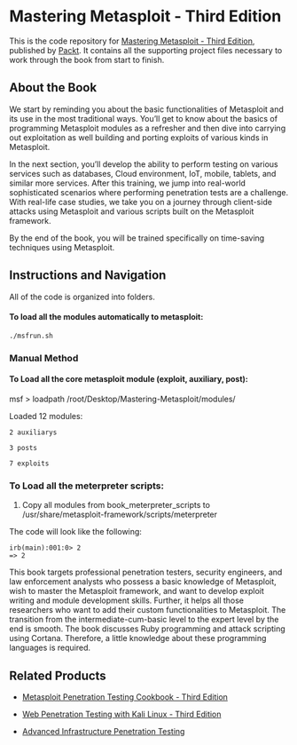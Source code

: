 # Mastering Metasploit - Third Edition
This is the code repository for [Mastering Metasploit - Third Edition](https://www.packtpub.com/networking-and-servers/mastering-metasploit-third-edition?utm_source=github&utm_medium=repository&utm_campaign=9781788990615), published by [Packt](https://www.packtpub.com/?utm_source=github). It contains all the supporting project files necessary to work through the book from start to finish.
## About the Book
We start by reminding you about the basic functionalities of Metasploit and its use in the most traditional ways. You’ll get to know about the basics of programming Metasploit modules as a refresher and then dive into carrying out exploitation as well building and porting exploits of various kinds in Metasploit.

In the next section, you’ll develop the ability to perform testing on various services such as databases, Cloud environment, IoT, mobile, tablets, and similar more services. After this training, we jump into real-world sophisticated scenarios where performing penetration tests are a challenge. With real-life case studies, we take you on a journey through client-side attacks using Metasploit and various scripts built on the Metasploit framework.

By the end of the book, you will be trained specifically on time-saving techniques using Metasploit.

## Instructions and Navigation
All of the code is organized into folders.

#### To load all the modules automatically to metasploit:

    ./msfrun.sh


### Manual Method
#### To Load all the core metasploit module (exploit, auxiliary, post):

msf > loadpath /root/Desktop/Mastering-Metasploit/modules/

Loaded 12 modules:

    2 auxiliarys

    3 posts

    7 exploits

### To Load all the meterpreter scripts:

1. Copy all modules from book_meterpreter_scripts to /usr/share/metasploit-framework/scripts/meterpreter




The code will look like the following:
```
irb(main):001:0> 2
=> 2
```

This book targets professional penetration testers, security engineers, and law enforcement analysts who possess a basic knowledge of Metasploit, wish to master the Metasploit framework, and want to develop exploit writing and module development skills. Further, it helps all those researchers who want to add their custom functionalities to Metasploit. The transition from the intermediate-cum-basic level to the expert level by the end is smooth. The book discusses Ruby programming and attack scripting using Cortana. Therefore, a little knowledge about these programming languages is required.

## Related Products
* [Metasploit Penetration Testing Cookbook - Third Edition](https://www.packtpub.com/networking-and-servers/metasploit-penetration-testing-cookbook-third-edition?utm_source=github&utm_medium=repository&utm_campaign=9781788623179)

* [Web Penetration Testing with Kali Linux - Third Edition](https://www.packtpub.com/networking-and-servers/web-penetration-testing-kali-linux-third-edition?utm_source=github&utm_medium=repository&utm_campaign=9781788623377)

* [Advanced Infrastructure Penetration Testing](https://www.packtpub.com/networking-and-servers/advanced-infrastructure-penetration-testing?utm_source=github&utm_medium=repository&utm_campaign=9781788624480)

